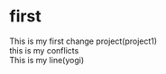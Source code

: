 # first
This is my first  change project(project1) <br>
this is my   conflicts<BR>
This is my   line(yogi)<br>

